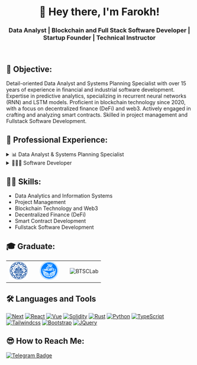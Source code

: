 <br />
<h1 align="center">👋 Hey there, I'm Farokh!</h1>
<h3 align="center">Data Analyst | Blockchain and Full Stack Software Developer | Startup Founder | Technical Instructor</h3>
<br />

## 🎯 Objective:
Detail-oriented Data Analyst and Systems Planning Specialist with over 15 years of experience in financial and industrial software development. Expertise in predictive analytics, specializing in recurrent neural networks (RNN) and LSTM models.
Proficient in blockchain technology since 2020, with a focus on decentralized finance (DeFi) and web3. Actively engaged in crafting and analyzing smart contracts. Skilled in project management and Fullstack Software Development.
 
## 💼 Professional Experience:
<details>
  <summary>📊 Data Analyst & Systems Planning Specialist</summary>
  <ol>
    <li>
      Lead the development and implementation of predictive analytics solutions utilizing recurrent neural networks (RNN) and LSTM models.
    </li>
    <li>
      Spearheaded projects to optimize systems planning processes, resulting in improved efficiency and cost savings.
    </li>
    <li>
      Provided strategic insights through data analysis to drive decision-making processes.
    </li>
    <li>
      Collaborated with cross-functional teams to design and implement innovative solutions to complex problems.
    </li>
    <li>
      Actively contributed to the adoption of blockchain technology within the organization, specializing in DeFi and web3 applications.
    </li>
    <li>
      Conducted thorough analysis of smart contracts to ensure security and efficiency.
    </li>
    <li>
      Managed project timelines, budgets, and resources to ensure successful project completion.
    </li>
  </ol>
</details>
<details>
  <summary>👨🏻‍💻 Software Developer</summary>
  <ol>
    <li>
      Developed and maintained specialized financial and industrial software applications.
    </li>
    <li>
      Implemented blockchain technology into existing software systems, enhancing security and transparency.
    </li>
    <li>
      Collaborated with clients to understand their needs and translate requirements into technical specifications.
    </li>
    <li>
      Conducted code reviews and implemented best practices to ensure high-quality software deliverables.
    </li>
    <li>
      Provided technical support and training to end-users.
    </li>
    <li>
      Led Fullstack Software Development projects from concept to delivery, coordinating with designers, developers, and stakeholders.
    </li>
  </ol>
</details>

## 🤹🏻 Skills:
- Data Analytics and Information Systems
- Project Management
- Blockchain Technology and Web3
- Decentralized Finance (DeFi)
- Smart Contract Development
- Fullstack Software Development

## 🎓 Graduate:
<style>
td, th {
   border: none!important;
}
</style>
<table cellspacing="0" cellpadding="0">
  <tr>
    <td><img src="./assets/sharif-university.png" height="50" alt="SHUT"></td>
    <td>&nbsp;</td>
    <td><img src="./assets/tehran-university.png" height="50" alt="TU"></td>
    <td>&nbsp;</td>
    <td><img src="./assets/btcslab.png" height="50" alt="BTSCLab"></td>
  </tr>
</table>

## 🛠️ Languages and Tools 
[![Next][Next.js]][Next-url]
[![React][React.js]][React-url]
[![Vue][Vue.js]][Vue-url]
[![Solidity][Solidity.org]][Solidity-url]
[![Rust][Rust-lang.org]][Rust-url]
[![Python][Python.org]][Python-url]
[![TypeScript][TypeScript.org]][TypeScript-url]
[![Tailwindcss][Tailwindcss.com]][Bootstrap-url]
[![Bootstrap][Bootstrap.com]][Bootstrap-url]
[![JQuery][JQuery.com]][JQuery-url]




## 😎 How to Reach Me:
[![Telegram Badge](https://img.shields.io/badge/Telegram-blue?style=flat&logo=telegram&logoColor=white)](https://t.me/FAR0KH)


<!-- MARKDOWN LINKS & IMAGES -->
<!-- https://www.markdownguide.org/basic-syntax/#reference-style-links -->
[Next.js]: https://img.shields.io/badge/next.js-000000?style=for-the-badge&logo=nextdotjs&logoColor=white
[Next-url]: https://nextjs.org/
[React.js]: https://img.shields.io/badge/React-20232A?style=for-the-badge&logo=react&logoColor=61DAFB
[React-url]: https://reactjs.org/
[Vue.js]: https://img.shields.io/badge/Vue.js-35495E?style=for-the-badge&logo=vuedotjs&logoColor=4FC08D
[Vue-url]: https://vuejs.org/
[Solidity.org]: https://img.shields.io/badge/solidity-lang-lightgrey?style=for-the-badge&logo=solidity&logoColor=lightgrey
[Solidity-url]: https://soliditylang.org/
[Rust-lang.org]: https://img.shields.io/badge/Rust-000000?style=for-the-badge&logo=rust&logoColor=white
[Rust-url]: https://www.rust-lang.org/
[Python.org]: https://img.shields.io/badge/Python-3776AB?style=for-the-badge&logo=python&logoColor=white
[Python-url]: https://www.python.org/
[TypeScript.org]: https://img.shields.io/badge/-TypeScript-black?style=for-the-badge&logoColor=white&logo=typescript&color=3178C6
[TypeScript-url]: https://www.typescriptlang.org/
[Tailwindcss.com]: https://img.shields.io/badge/tailwindcss-0F172A?style=for-the-badge&logo=tailwindcss
[Tailwindcss-url]: https://tailwindcss.com/
[Bootstrap.com]: https://img.shields.io/badge/Bootstrap-563D7C?style=for-the-badge&logo=bootstrap&logoColor=white
[Bootstrap-url]: https://getbootstrap.com
[JQuery.com]: https://img.shields.io/badge/jQuery-0769AD?style=for-the-badge&logo=jquery&logoColor=white
[JQuery-url]: https://jquery.com 